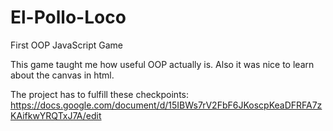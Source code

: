 # El-Pollo-Loco
First OOP JavaScript Game

This game taught me how useful OOP actually is.
Also it was nice to learn about the canvas in html.

The project has to fulfill these checkpoints:
https://docs.google.com/document/d/15IBWs7rV2FbF6JKoscpKeaDFRFA7zKAifkwYRQTxJ7A/edit
